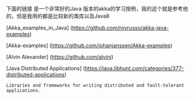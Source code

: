 
下面的链接 是一个非常好的Java 版本的akka的学习按例，我的这个就是参考他的，但是我用的都是比较新的类库以及Java8


[Akka_examples_in_Java] (https://github.com/royrusso/akka-java-examples)


[Akka-examples] (https://github.com/johanjanssen/Akka-examples)

[Alvin Alexander]   (https://github.com/alvinj)

[Java Distributed Applications] (https://java.libhunt.com/categories/377-distributed-applications)
    
    Libraries and frameworks for writing distributed and fault-tolerant applications.
